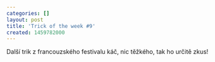 ```yaml
---
categories: []
layout: post
title: 'Trick of the week #9'
created: 1459782000
---
```

<p>Další trik z francouzského festivalu káč, nic těžkého, tak ho určitě zkus!</p>

<p><div class="youtube-player" data-id="xh75TwHEzIw"></div></p>
